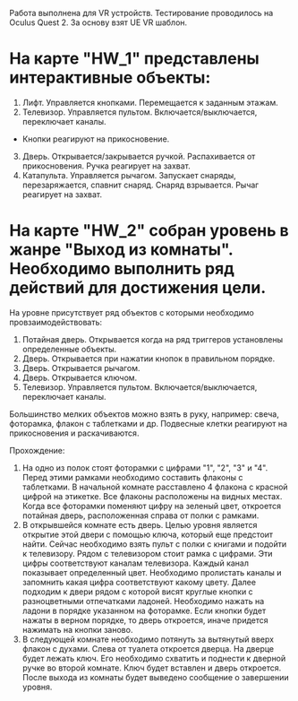 Работа выполнена для VR устройств. Тестирование проводилось на Oculus Quest 2. За основу взят UE VR шаблон.

# На карте "HW_1" представлены интерактивные объекты:
1) Лифт. Управляется кнопками. Перемещается к заданным этажам.
2) Телевизор. Управляется пультом. Включается/выключается, переключает каналы.
* Кнопки реагируют на прикосновение.
3) Дверь. Открывается/закрывается ручкой. Распахивается от прикосновения. Ручка реагирует на захват.
4) Катапульта. Управляется рычагом. Запускает снаряды, перезаряжается, спавнит снаряд. Снаряд взрывается. Рычаг реагирует на захват.

# На карте "HW_2" собран уровень в жанре "Выход из комнаты". Необходимо выполнить ряд действий для достижения цели.
На уровне присутствует ряд объектов с которыми необходимо провзаимодействовать:
1) Потайная дверь. Открывается когда на ряд триггеров установлены определенные объекты.
2) Дверь. Открывается при нажатии кнопок в правильном порядке.
3) Дверь. Открывается рычагом.
4) Дверь. Открывается ключом.
4) Телевизор. Управляется пультом. Включается/выключается, переключает каналы.

Большинство мелких объектов можно взять в руку, например: свеча, фоторамка, флакон с таблетками и др.
Подвесные клетки реагируют на прикосновения и раскачиваются.

Прохождение:
1) На одно из полок стоят фоторамки с цифрами "1", "2", "3" и "4". Перед этими рамками необходимо составить флаконы с таблетками. В начальной комнате расставлено 4 флакона с красной цифрой на этикетке. Все флаконы расположены на видных местах. Когда все фоторамки поменяют цифру на зеленый цвет, откроется потайная дверь, расположенная справа от полки с рамками.
2) В открывшейся комнате есть дверь. Целью уровня является открытие этой двери с помощью ключа, который еще предстоит найти. Сейчас необходимо взять пульт с полки с книгами и подойти к телевизору. Рядом с телевизором стоит рамка с цифрами. Эти цифры соответствуют каналам телевизора. Каждый канал показывает определенный цвет. Необходимо пролистать каналы и запомнить какая цифра соответствуют какому цвету.  Далее подходим к двери рядом с которой висят круглые кнопки с разноцветными отпечатками ладоней. Необходимо нажать на ладони в порядке указанном на фоторамке. Если кнопки будет нажаты в верном порядке, то дверь откроется, иначе придется нажимать на кнопки заново. 
3) В следующей комнате необходимо потянуть за вытянутый вверх флакон с духами. Слева от туалета откроется дверца. На дверце будет лежать ключ. Его необходимо схватить и поднести к дверной ручке во второй комнате. Ключ будет вставлен  и дверь откроется.  После выхода из комнаты будет выведено сообщение о завершении уровня.
